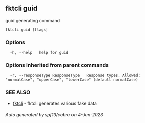 ## fktcli guid

guid generating command

```
fktcli guid [flags]
```

### Options

```
  -h, --help   help for guid
```

### Options inherited from parent commands

```
  -r, --responseType ResponseType   Response types. Allowed: "normalCase", "upperCase", "lowerCase" (default normalCase)
```

### SEE ALSO

* [fktcli](fktcli.md)	 - fktcli generates various fake data

###### Auto generated by spf13/cobra on 4-Jun-2023

